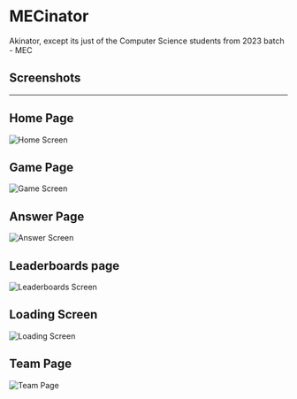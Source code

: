 # MECinator

Akinator, except its just of the Computer Science students from 2023 batch - MEC

## Screenshots

<hr/>

## Home Page

![Home Screen](screenshots/homeScreen.png)
<br/>

## Game Page

![Game Screen](screenshots/gameScreen.png)
<br/>

## Answer Page

![Answer Screen](screenshots/answerScreen.png)
<br/>

## Leaderboards page

![Leaderboards Screen](screenshots/leaderboards.png)
<br/>

## Loading Screen

![Loading Screen](screenshots/loading-screen.png)
<br/>

## Team Page

![Team Page](screenshots/teamPage.png)
<br/>
